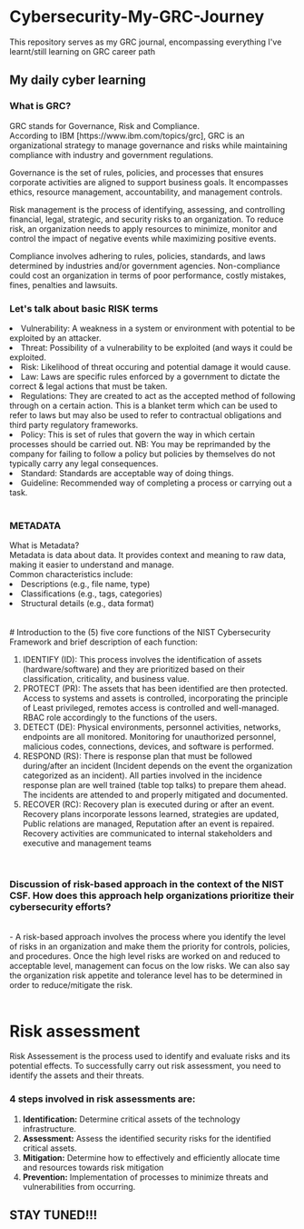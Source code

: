 # Cybersecurity-My-GRC-Journey
This repository serves as my GRC journal, encompassing everything I've learnt/still learning on GRC career path
<h2>My daily cyber learning</h2>
<h3>What is GRC?</h3>
GRC stands for Governance, Risk and Compliance.
<br>According to IBM [https://www.ibm.com/topics/grc], GRC is an organizational strategy to manage governance and risks while maintaining compliance with industry and government regulations.
<br>
<p>Governance is the set of rules, policies, and processes that ensures corporate activities are aligned to support business goals. It encompasses ethics, resource management, accountability, and management controls.</p>
<p>Risk management is the process of identifying, assessing, and controlling financial, legal, strategic, and security risks to an organization. To reduce risk, an organization needs to apply resources to minimize, monitor and control the impact of negative events while maximizing positive events.</p>
<p>Compliance involves adhering to rules, policies, standards, and laws determined by industries and/or government agencies. Non-compliance could cost an organization in terms of poor performance, costly mistakes, fines, penalties and lawsuits.</p>

<h3>Let's talk about basic RISK terms</h3>
<li>Vulnerability: A weakness in a system or environment with potential to be exploited by an attacker.</li>
<li>Threat: Possibility of a vulnerability to be exploited (and ways it could be exploited.</li>
<li>Risk: Likelihood of threat occuring and potential damage it would cause.</li>
<li>Law: Laws are specific rules enforced by a government to dictate the correct & legal actions that must be taken.</li>
<li>Regulations: They are created to act as the accepted method of following through on a certain action. This is a blanket term which can be used to refer to laws but may also be used to refer to contractual obligations and third party regulatory frameworks.</li>
<li>Policy: This is set of rules that govern the way in which certain processes should be carried out. NB: You may be reprimanded by the company for failing to follow a policy but policies by themselves do not typically carry any legal consequences.</li>
<li>Standard: Standards are acceptable way of doing things.</li>
<li>Guideline: Recommended way of completing a process or carrying out a task.</li>
<br>
<h3>METADATA</h3>
What is Metadata? 
<br>
Metadata is data about data. It provides context and meaning to raw data, making it easier to understand and manage.
<br> Common characteristics include: 
<li>Descriptions (e.g., file name, type) </li>
<li>Classifications (e.g., tags, categories)</li> 
<li>Structural details (e.g., data format)</li>
<br>
<br>
# Introduction to the (5) five core functions of the NIST Cybersecurity Framework and brief description of each function:


1.	IDENTIFY (ID): This process involves the identification of assets (hardware/software) and they are prioritized based on their classification, criticality, and business value.
2.	PROTECT (PR): The assets that has been identified are then protected. Access to systems and assets is controlled, incorporating the principle of Least privileged, remotes access is controlled and well-managed. RBAC role accordingly to the functions of the users.
3.	DETECT (DE): Physical environments, personnel activities, networks, endpoints are all monitored. Monitoring for unauthorized personnel, malicious codes, connections, devices, and software is performed.
4.	RESPOND (RS): There is response plan that must be followed during/after an incident (Incident depends on the event the organization categorized as an incident). All parties involved in the incidence response plan are well trained (table top talks) to prepare them ahead. The incidents are attended to and properly mitigated and documented.
5.	RECOVER (RC): Recovery plan is executed during or after an event. Recovery plans incorporate lessons learned, strategies are updated, Public relations are managed, Reputation after an event is repaired. Recovery activities are communicated to internal stakeholders and executive and management teams

<br>
<h3>Discussion of risk-based approach in the context of the NIST CSF. How does this approach help organizations prioritize their cybersecurity efforts? </h3>
<br>
 - A risk-based approach involves the process where you identify the level of risks in an organization and make them the priority for controls, policies, and procedures. Once the high level risks are worked on and reduced to acceptable level, management can focus on the low risks. We can also say the organization risk appetite and tolerance level has to be determined in order to reduce/mitigate the risk.
<br>
<br>

# Risk assessment 
Risk Assessement is the process used to identify and evaluate risks and its potential effects. To successfully carry out risk assessment, you need to identify the assets and their threats.

### 4 steps involved in risk assessments are: 
1. <b>Identification:</b> Determine critical assets of the technology infrastructure.
2. <b>Assessment:</b> Assess the identified security risks for the identified critical assets. 
3. <b>Mitigation:</b> Determine how to effectively and efficiently allocate time and resources towards risk mitigation
4.	<b>Prevention:</b> Implementation of processes to minimize threats and vulnerabilities from occurring.

<h2>STAY TUNED!!!</h2>
